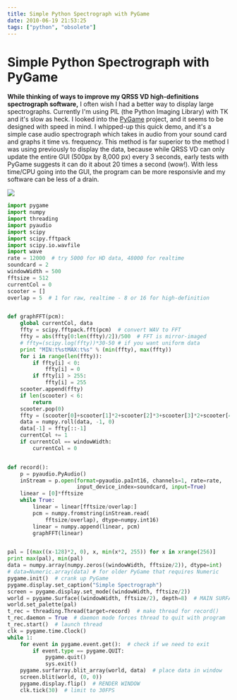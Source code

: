 ```yaml
---
title: Simple Python Spectrograph with PyGame
date: 2010-06-19 21:53:25
tags: ["python", "obsolete"]
---
```


# Simple Python Spectrograph with PyGame

<b style="font-size: inherit;">While thinking of ways to improve my QRSS VD high-definitions spectrograph software,</b><span style="font-size: inherit;"> I often wish I had a better way to display large spectrographs. Currently I'm using PIL (the Python Imaging Library) with TK and it's slow as heck. I looked into the </span><a href="http://www.pygame.org" style="font-size: inherit;">PyGame</a><span style="font-size: inherit;"> project, and it seems to be designed with speed in mind. I whipped-up this quick demo, and it's a simple case audio spectrograph which takes in audio from your sound card and graphs it time vs. frequency. This method is far superior to the method I was using previously to display the data, because while QRSS VD can only update the entire GUI (500px by 8,000 px) every 3 seconds, early tests with PyGame suggests it can do it about 20 times a second (wow!). With less time/CPU going into the GUI, the program can be more responsivle and my software can be less of a drain.</span>

<div class="text-center img-border">

![](https://swharden.com/static/2010/06/19/simple-spectrograph.png)

</div>

</div>

```python
import pygame
import numpy
import threading
import pyaudio
import scipy
import scipy.fftpack
import scipy.io.wavfile
import wave
rate = 12000  # try 5000 for HD data, 48000 for realtime
soundcard = 2
windowWidth = 500
fftsize = 512
currentCol = 0
scooter = []
overlap = 5  # 1 for raw, realtime - 8 or 16 for high-definition


def graphFFT(pcm):
    global currentCol, data
    ffty = scipy.fftpack.fft(pcm)  # convert WAV to FFT
    ffty = abs(ffty[0:len(ffty)/2])/500  # FFT is mirror-imaged
    # ffty=(scipy.log(ffty))*30-50 # if you want uniform data
    print "MIN:t%stMAX:t%s" % (min(ffty), max(ffty))
    for i in range(len(ffty)):
        if ffty[i] < 0:
            ffty[i] = 0
        if ffty[i] > 255:
            ffty[i] = 255
    scooter.append(ffty)
    if len(scooter) < 6:
        return
    scooter.pop(0)
    ffty = (scooter[0]+scooter[1]*2+scooter[2]*3+scooter[3]*2+scooter[4])/9
    data = numpy.roll(data, -1, 0)
    data[-1] = ffty[::-1]
    currentCol += 1
    if currentCol == windowWidth:
        currentCol = 0


def record():
    p = pyaudio.PyAudio()
    inStream = p.open(format=pyaudio.paInt16, channels=1, rate=rate,
                      input_device_index=soundcard, input=True)
    linear = [0]*fftsize
    while True:
        linear = linear[fftsize/overlap:]
        pcm = numpy.fromstring(inStream.read(
            fftsize/overlap), dtype=numpy.int16)
        linear = numpy.append(linear, pcm)
        graphFFT(linear)


pal = [(max((x-128)*2, 0), x, min(x*2, 255)) for x in xrange(256)]
print max(pal), min(pal)
data = numpy.array(numpy.zeros((windowWidth, fftsize/2)), dtype=int)
# data=Numeric.array(data) # for older PyGame that requires Numeric
pygame.init()  # crank up PyGame
pygame.display.set_caption("Simple Spectrograph")
screen = pygame.display.set_mode((windowWidth, fftsize/2))
world = pygame.Surface((windowWidth, fftsize/2), depth=8)  # MAIN SURFACE
world.set_palette(pal)
t_rec = threading.Thread(target=record)  # make thread for record()
t_rec.daemon = True  # daemon mode forces thread to quit with program
t_rec.start()  # launch thread
clk = pygame.time.Clock()
while 1:
    for event in pygame.event.get():  # check if we need to exit
        if event.type == pygame.QUIT:
            pygame.quit()
            sys.exit()
    pygame.surfarray.blit_array(world, data)  # place data in window
    screen.blit(world, (0, 0))
    pygame.display.flip()  # RENDER WINDOW
    clk.tick(30)  # limit to 30FPS
```

